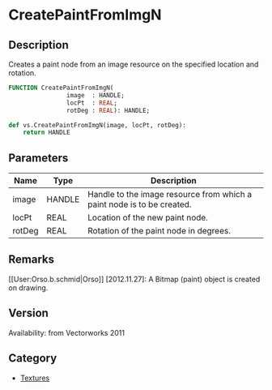 # CreatePaintFromImgN

## Description
Creates a paint node from an image resource on the specified location and rotation.

```pascal
FUNCTION CreatePaintFromImgN(
				image  : HANDLE;
				locPt  : REAL;
				rotDeg : REAL): HANDLE;
```

```python
def vs.CreatePaintFromImgN(image, locPt, rotDeg):
    return HANDLE
```

## Parameters
|Name|Type|Description|
|---|---|---|
|image|HANDLE|Handle to the image resource from which a paint node is to be created.|
|locPt|REAL|Location of the new paint node.|
|rotDeg|REAL|Rotation of the paint node in degrees.|

## Remarks
[[User:Orso.b.schmid|Orso]] [2012.11.27]: A Bitmap (paint) object is created on drawing.

## Version
Availability: from Vectorworks 2011

## Category
* [Textures](../Categories/Textures.md)
